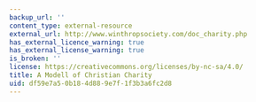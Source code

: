 ```yaml
---
backup_url: ''
content_type: external-resource
external_url: http://www.winthropsociety.com/doc_charity.php
has_external_licence_warning: true
has_external_license_warning: true
is_broken: ''
license: https://creativecommons.org/licenses/by-nc-sa/4.0/
title: A Modell of Christian Charity
uid: df59e7a5-0b18-4d88-9e7f-1f3b3a6fc2d8
---
```

